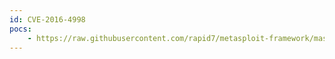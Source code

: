 ```yaml
---
id: CVE-2016-4998
pocs:
    - https://raw.githubusercontent.com/rapid7/metasploit-framework/master/modules/exploits/linux/local/netfilter_priv_esc_ipv4.rb
---
```

